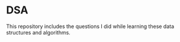 # DSA
This repository includes the questions I did while learning these data structures and algorithms.
